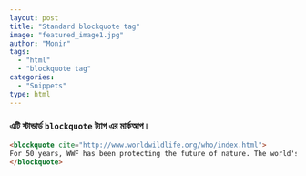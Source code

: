 ```yaml
---
layout: post
title: "Standard blockquote tag"
image: "featured_image1.jpg"
author: "Monir"
tags:
  - "html"
  - "blockquote tag"
categories:
  - "Snippets"
type: html  
---
```


### এটি স্টান্ডার্ড `blockquote` ট্যাগ এর মার্কআপ।

<!--more-->


```html
<blockquote cite="http://www.worldwildlife.org/who/index.html">
For 50 years, WWF has been protecting the future of nature. The world's leading conservation organization, WWF works in 100 countries and is supported by 1.2 million members in the United States and close to 5 million globally.
</blockquote>
```
